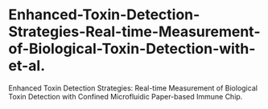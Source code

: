 # Enhanced-Toxin-Detection-Strategies-Real-time-Measurement-of-Biological-Toxin-Detection-with-et-al.
Enhanced Toxin Detection Strategies: Real-time Measurement of Biological Toxin Detection with Confined Microfluidic Paper-based Immune Chip. 
